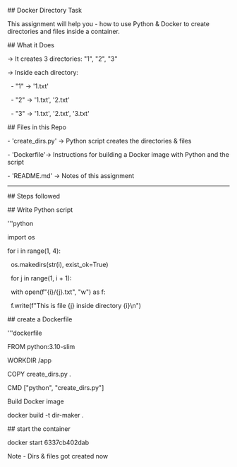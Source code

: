 \## Docker Directory Task



This assignment will help you - how to use Python \& Docker to create directories and files inside a container.





\## What it Does

-> It creates 3 directories: "1", "2", "3"

-> Inside each directory:

&nbsp; - "1" -> '1.txt'

&nbsp; - "2" -> '1.txt', '2.txt'

&nbsp; - "3" -> '1.txt', '2.txt', '3.txt'



\## Files in this Repo

\- 'create\_dirs.py' -> Python script creates the directories \& files  

\- 'Dockerfile'-> Instructions for building a Docker image with Python and the script  

\- 'README.md' -> Notes of this assignment 



---



\## Steps followed



\## Write Python script

'''python

import os



for i in range(1, 4):

&nbsp;   os.makedirs(str(i), exist\_ok=True)

&nbsp;   for j in range(1, i + 1):

&nbsp;       with open(f"{i}/{j}.txt", "w") as f:

&nbsp;       f.write(f"This is file {j} inside directory {i}\\n")



\## create a Dockerfile

'''dockerfile

FROM python:3.10-slim

WORKDIR /app

COPY create\_dirs.py .

CMD \["python", "create\_dirs.py"]



Build Docker image

docker build -t dir-maker .



\## start the container

docker start 6337cb402dab



Note - Dirs \& files got created now









